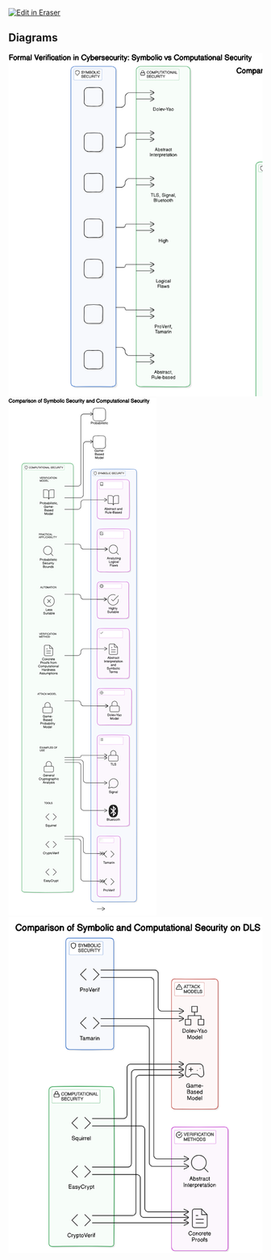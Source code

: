 <p><a target="_blank" href="https://app.eraser.io/workspace/KwgTjUnV7CqYBTxhDmQx" id="edit-in-eraser-github-link"><img alt="Edit in Eraser" src="https://firebasestorage.googleapis.com/v0/b/second-petal-295822.appspot.com/o/images%2Fgithub%2FOpen%20in%20Eraser.svg?alt=media&amp;token=968381c8-a7e7-472a-8ed6-4a6626da5501"></a></p>




<!-- eraser-additional-content -->
## Diagrams
<!-- eraser-additional-files -->
<a href="/Ji-YH2024/CAC-SS-CS-Formal Verification in Cybersecurity: Symbolic vs Computational Security-1.eraserdiagram" data-element-id="wafKtRqXd1eZd4hRJcCME"><img src="/.eraser/KwgTjUnV7CqYBTxhDmQx___MLcnuqiMBzUCptOlkksZrtqRQO53___---diagram----394a97e6e725cceae0b7b952121e5363-Formal-Verification-in-Cybersecurity--Symbolic-vs-Computational-Security.png" alt="" data-element-id="wafKtRqXd1eZd4hRJcCME" /></a>
<a href="/Ji-YH2024/CAC-SS-CS-Comparison of Symbolic Security and Computational Security-2.eraserdiagram" data-element-id="Cmgs03qlWaNqtSr0zLcrY"><img src="/.eraser/KwgTjUnV7CqYBTxhDmQx___MLcnuqiMBzUCptOlkksZrtqRQO53___---diagram----6bcfe2aa8d70b2ac40430390b95dd8ac-Comparison-of-Symbolic-Security-and-Computational-Security.png" alt="" data-element-id="Cmgs03qlWaNqtSr0zLcrY" /></a>
<a href="/Ji-YH2024/CAC-SS-CS-Comparison of Symbolic and Computational Security on DLS-3.eraserdiagram" data-element-id="Y0SgFOIHMrGsCFjcAE8iA"><img src="/.eraser/KwgTjUnV7CqYBTxhDmQx___MLcnuqiMBzUCptOlkksZrtqRQO53___---diagram----1a64bf6152215ed9ab056c6cc1ea3b76-Comparison-of-Symbolic-and-Computational-Security-on-DLS.png" alt="" data-element-id="Y0SgFOIHMrGsCFjcAE8iA" /></a>
<!-- end-eraser-additional-files -->
<!-- end-eraser-additional-content -->
<!--- Eraser file: https://app.eraser.io/workspace/KwgTjUnV7CqYBTxhDmQx --->